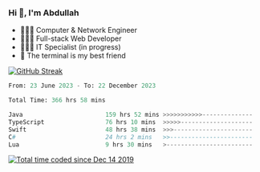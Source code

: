 <h3>Hi 👋, I'm Abdullah</h3>

- 👷🏼‍♂️ Computer & Network Engineer
- 👨🏻‍💻 Full-stack Web Developer
- 👨🏻‍💻 IT Specialist (in progress)
- 🖤 The terminal is my best friend

[![GitHub Streak](https://streak-stats.demolab.com?user=al3bad&theme=transparent&date_format=j%20M%5B%20Y%5D)](https://git.io/streak-stats)

<!--START_SECTION:waka-->

```python
From: 23 June 2023 - To: 22 December 2023

Total Time: 366 hrs 58 mins

Java                       159 hrs 52 mins >>>>>>>>>>>--------------   43.32 %
TypeScript                 76 hrs 10 mins  >>>>>--------------------   20.64 %
Swift                      48 hrs 38 mins  >>>----------------------   13.18 %
C#                         24 hrs 2 mins   >>-----------------------   06.51 %
Lua                        9 hrs 30 mins   >------------------------   02.58 %
```

<!--END_SECTION:waka-->

<p>
  <a href="https://wakatime.com/@ce2a2aac-0d6b-4d65-b864-8a4bcaf12967"><img src="https://wakatime.com/badge/user/ce2a2aac-0d6b-4d65-b864-8a4bcaf12967.svg" alt="Total time coded since Dec 14 2019" /></a>
</p>
